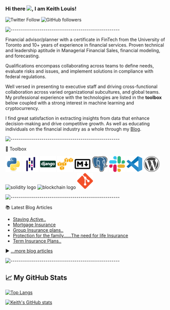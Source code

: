 ### Hi there <img src="https://raw.githubusercontent.com/MartinHeinz/MartinHeinz/master/wave.gif" width="30px">, I am Keith Louis!


![Twitter Follow](https://img.shields.io/twitter/follow/kweyol?label=follow%20me%20on%20twitter&style=social) ![GitHub followers](https://img.shields.io/github/followers/keithlouis?style=social)

![-----------------------------------------------------](https://raw.githubusercontent.com/andreasbm/readme/master/assets/lines/rainbow.png)

Financial advisor/planner with a certificate in FinTech from the University of Toronto and 10+ years of
experience in financial services. Proven technical and leadership aptitude in Managerial Financial Sales, financial modeling, and forecasting. 

Qualifications encompass collaborating across teams to define needs, evaluate risks and issues, and implement solutions in compliance with federal
regulations. 

Well versed in presenting to executive staff and driving cross-functional collaboration across varied organizational subcultures, and global teams. My professional experience with the technologies are listed in the  **toolbox** below coupled with a strong interest in machine learning and cryptocurrency.

I find great satisfaction in extracting insights from data that enhance decision-making and drive competitive growth. As well as educating individuals on the financial industry as a whole through my [Blog](https://www.immigrantfinancial.com/).

![-----------------------------------------------------](https://raw.githubusercontent.com/andreasbm/readme/master/assets/lines/rainbow.png)

🧰 Toolbox

<img src="https://github.com/devicons/devicon/blob/master/icons/python/python-original.svg" alt="Python logo" width="50" height="50" /> <img src="https://github.com/devicons/devicon/blob/master/icons/pandas/pandas-original.svg" alt="Pandas logo" width="50" height="50" /> <img src="https://github.com/devicons/devicon/blob/master/icons/django/django-original.svg" alt="django logo" width="50" height="50" /> <img src="https://github.com/devicons/devicon/blob/master/icons/amazonwebservices/amazonwebservices-original.svg" alt="amazonwebservices logo" width="50" height="50" /> <img src="https://github.com/devicons/devicon/blob/master/icons/markdown/markdown-original.svg" alt="markdown logo" width="50" height="50" /> <img src="https://github.com/devicons/devicon/blob/master/icons/postgresql/postgresql-original.svg" alt="postgresql logo" width="50" height="50" /> <img src="https://github.com/devicons/devicon/blob/master/icons/slack/slack-original.svg" alt="slack logo" width="50" height="50" /> <img src="https://github.com/devicons/devicon/blob/master/icons/vscode/vscode-original.svg" alt="visual studio code logo" width="50" height="50" /> <img src="https://github.com/devicons/devicon/blob/master/icons/wordpress/wordpress-plain.svg" alt="wordpress logo" width="50" height="50" /> <img src="https://cdn.worldvectorlogo.com/logos/solidity.svg" alt="solidity logo" width="50" height="50" /> <img src="https://cdn.worldvectorlogo.com/logos/blockchain.svg" alt="blockchain logo" width="50" height="50" /> <img src="https://github.com/devicons/devicon/blob/master/icons/git/git-original.svg" alt="Python logo" width="50" height="50" />

![-----------------------------------------------------](https://raw.githubusercontent.com/andreasbm/readme/master/assets/lines/rainbow.png)


📚 Latest Blog Articles

<!-- BLOG-POST-LIST:START -->
- [Staying Active..](/blog/staying-active)
- [Mortgage Insurance](/blog/2020/10/14/mortgage-insurance)
- [Group Insurance plans..](/blog/group-insurance)
- [Protection for the family......The need for life Insurance](/blog/2018/08/18/protection-for-the-family)
- [Term Insurance Plans..](/blog/2020/07/20/term-insurance-plans)
<!-- BLOG-POST-LIST:END -->

▶ [...more blog articles](https://www.immigrantfinancial.com)

![-----------------------------------------------------](https://raw.githubusercontent.com/andreasbm/readme/master/assets/lines/rainbow.png)

## &#x1f4c8; My GitHub Stats

[![Top Langs](https://github-readme-stats.vercel.app/api/top-langs/?username=keithlouis&hide=java,html,css&theme=cobalt)](https://github.com/anuraghazra/github-readme-stats)

[![Keith's GitHub stats](https://github-readme-stats.vercel.app/api?username=keithlouis&theme=cobalt)](https://github.com/anuraghazra/github-readme-stats)


<!--
**keithlouis/keithlouis** is a ✨ _special_ ✨ repository because its `README.md` (this file) appears on your GitHub profile.

Here are some ideas to get you started:

- 🔭 I’m currently working on ...
- 🌱 I’m currently learning ...
- 👯 I’m looking to collaborate on ...
- 🤔 I’m looking for help with ...
- 💬 Ask me about ...
- 📫 How to reach me: ...
- 😄 Pronouns: ...
- ⚡ Fun fact: ...
-->
